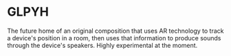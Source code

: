 # GLPYH

The future home of an original composition that uses AR technology to track a device's position in a room, then uses that information to produce sounds through the device's speakers. Highly experimental at the moment.
